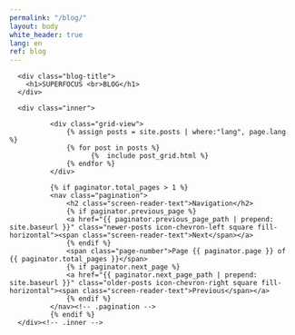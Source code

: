 ```yaml
---
permalink: "/blog/"
layout: body
white_header: true
lang: en
ref: blog
---
```


<main class="content dark">

      <div class="blog-title">
        <h1>SUPERFOCUS <br>BLOG</h1>
      </div>

      <div class="inner">

              <div class="grid-view">
                  {% assign posts = site.posts | where:"lang", page.lang %}
                  {% for post in posts %}
                        {%  include post_grid.html %}
                  {% endfor %}
              </div>

              {% if paginator.total_pages > 1 %}
              <nav class="pagination">
                  <h2 class="screen-reader-text">Navigation</h2>
                  {% if paginator.previous_page %}
                  <a href="{{ paginator.previous_page_path | prepend: site.baseurl }}" class="newer-posts icon-chevron-left square fill-horizontal"><span class="screen-reader-text">Next</span></a>
                  {% endif %}
                  <span class="page-number">Page {{ paginator.page }} of {{ paginator.total_pages }}</span>
                  {% if paginator.next_page %}
                  <a href="{{ paginator.next_page_path | prepend: site.baseurl }}" class="older-posts icon-chevron-right square fill-horizontal"><span class="screen-reader-text">Previous</span></a>
                  {% endif %}
              </nav><!-- .pagination -->
              {% endif %}
      </div><!-- .inner -->
</main>


